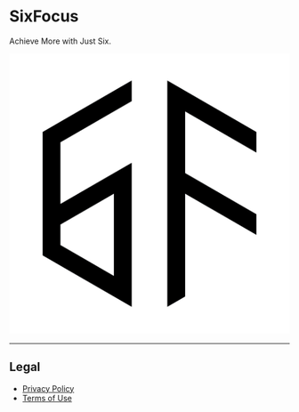 # SixFocus
Achieve More with Just Six.

<img src="https://github.com/SunKimBusan/SixFocus/blob/main/images/logo_1024.png?raw=true" alt="SixFocus Logo" width="512"/>

---

## Legal
- [Privacy Policy](https://github.com/SunKimBusan/SixFocus/blob/main/PrivacyPolicy.md)
- [Terms of Use](https://github.com/SunKimBusan/SixFocus/blob/main/TermsOfUse.md)
